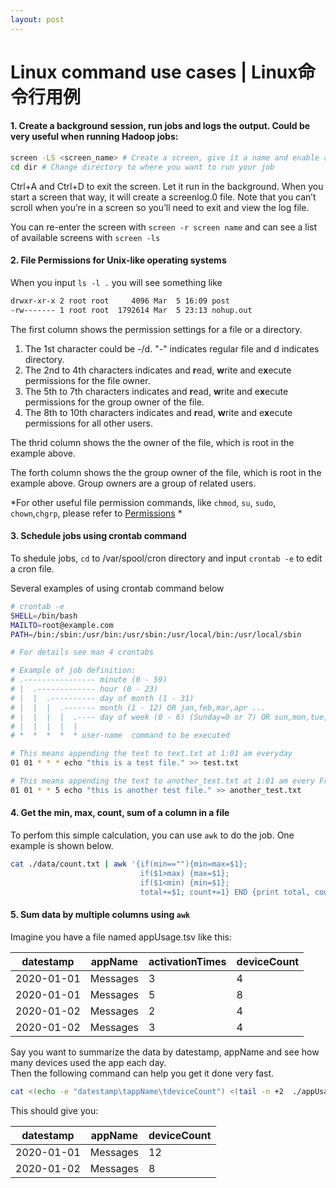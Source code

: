 ```yaml
---
layout: post
---
```


# Linux command use cases | Linux命令行用例  

#### 1.    Create a background session, run jobs and logs the output. Could be very useful when running Hadoop jobs:

```bash
screen -LS <screen_name> # Create a screen, give it a name and enable automatic loggings
cd dir # Change directory to where you want to run your job 
```
Ctrl+A and Ctrl+D to exit the screen. Let it run in the background. When you start a screen that way, it will create a screenlog.0 file. Note that you can’t scroll when you’re in a screen so you’ll need to exit and view the log file.  

You can re-enter the screen with `screen -r screen name` and can see a list of available screens with `screen -ls`  




#### 2. File Permissions for Unix-like operating systems

When you input `ls -l .` you will see something like 
```bash
drwxr-xr-x 2 root root     4096 Mar  5 16:09 post
-rw------- 1 root root  1792614 Mar  5 23:13 nohup.out
```
The first column shows the permission settings for a file or a directory.  
1. The 1st character could be -/d. "-" indicates regular file and d indicates directory.  
2. The 2nd to 4th characters indicates and **r**ead, **w**rite and e**x**ecute permissions for the file owner.  
3. The 5th to 7th characters indicates and **r**ead, **w**rite and e**x**ecute permissions for the group owner of the file.  
4. The 8th to 10th characters indicates and **r**ead, **w**rite and e**x**ecute permissions for all other users.  

The thrid column shows the the owner of the file, which is root in the example above. 

The forth column shows the the group owner of the file, which is root in the example above. Group owners are a group of related users.

*For other useful file permission commands, like `chmod`, `su`, `sudo`, `chown`,`chgrp`, please refer to [Permissions](http://linuxcommand.org/lc3_lts0090.php) *


#### 3. Schedule jobs using crontab command

To shedule jobs, `cd` to /var/spool/cron directory and input `crontab -e` to edit a cron file.  

Several examples of using crontab command below
```bash
# crontab -e
SHELL=/bin/bash
MAILTO=root@example.com
PATH=/bin:/sbin:/usr/bin:/usr/sbin:/usr/local/bin:/usr/local/sbin

# For details see man 4 crontabs

# Example of job definition:
# .---------------- minute (0 - 59)
# |  .------------- hour (0 - 23)
# |  |  .---------- day of month (1 - 31)
# |  |  |  .------- month (1 - 12) OR jan,feb,mar,apr ...
# |  |  |  |  .---- day of week (0 - 6) (Sunday=0 or 7) OR sun,mon,tue,wed,thu,fri,sat
# |  |  |  |  |
# *  *  *  *  * user-name  command to be executed

# This means appending the text to text.txt at 1:01 am everyday
01 01 * * * echo "this is a test file." >> test.txt

# This means appending the text to another_text.txt at 1:01 am every Friday
01 01 * * 5 echo "this is another test file." >> another_test.txt
``` 

#### 4. Get the min, max, count, sum of a column in a file

To perfom this simple calculation, you can use `awk` to do the job. One example is shown below.  

```bash
cat ./data/count.txt | awk '{if(min==""){min=max=$1}; 
                             if($1>max) {max=$1}; 
                             if($1<min) {min=$1}; 
                             total+=$1; count+=1} END {print total, count, max, min}'
```

#### 5. Sum data by multiple columns using `awk`

Imagine you have a file named appUsage.tsv like this:

| datestamp  | appName  | activationTimes | deviceCount |  
| ---------- | -------  | --------------- | ----------- |  
| 2020-01-01 | Messages | 3               | 4           |  
| 2020-01-01 | Messages | 5               | 8           |  
| 2020-01-02 | Messages | 2               | 4           |  
| 2020-01-02 | Messages | 3               | 4           |

Say you want to summarize the data by datestamp, appName and see how many devices used the app each day.  
Then the following command can help you get it done very fast.  

```bash
cat <(echo -e "datestamp\tappName\tdeviceCount") <(tail -n +2  ./appUsage.tsv | awk -F '\t' '{a[$1"\t"$2] += $4} END {for (i in a) print i"\t"a[i]}') >  ./appUsageAgged.tsv
```
This should give you:  

| datestamp  | appName  | deviceCount |  
| ---------- | -------  | ----------- |  
| 2020-01-01 | Messages | 12          |  
| 2020-01-02 | Messages | 8           |  




